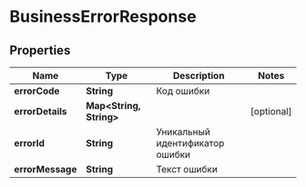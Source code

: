 

# BusinessErrorResponse


## Properties

Name | Type | Description | Notes
------------ | ------------- | ------------- | -------------
**errorCode** | **String** | Код ошибки | 
**errorDetails** | **Map&lt;String, String&gt;** |  |  [optional]
**errorId** | **String** | Уникальный идентификатор ошибки | 
**errorMessage** | **String** | Текст ошибки | 



